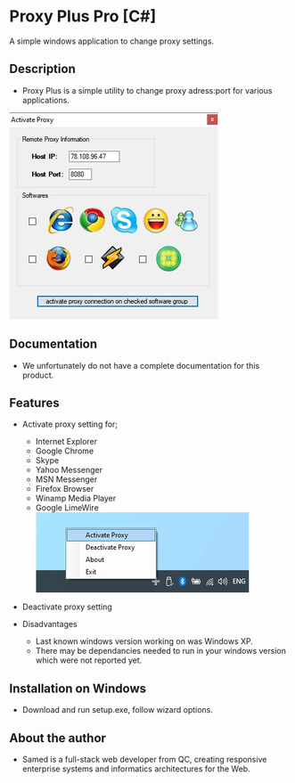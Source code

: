 # Proxy Plus Pro [C#]
A simple windows application to change proxy settings.

## Description

* Proxy Plus is a simple utility to change proxy adress:port for various applications.

![Alt text](/screenshot-1.jpg?raw=true "Application Screenshot")

## Documentation
* We unfortunately do not have a complete documentation for this product.

## Features
* Activate proxy setting for;
  * Internet Explorer
  * Google Chrome
  * Skype
  * Yahoo Messenger
  * MSN Messenger
  * Firefox Browser
  * Winamp Media Player
  * Google LimeWire
  ![Alt text](/screenshot-2.jpg?raw=true "Application Screenshot")
  
* Deactivate proxy setting

* Disadvantages
  * Last known windows version working on was Windows XP.
  * There may be dependancies needed to run in your windows version which were not reported yet.

## Installation on Windows
* Download and run setup.exe, follow wizard options.

## About the author
* Samed is a full-stack web developer from QC, creating responsive enterprise systems and informatics architectures for the Web.
